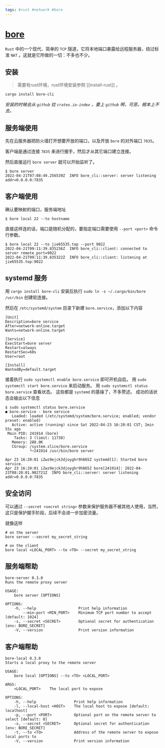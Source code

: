 ```yaml
---
tags: #rust #network #bore
---
```


# [bore](https://github.com/ekzhang/bore)
`Rust` 中的一个现代、简单的 `TCP` 隧道，它将本地端口暴露给远程服务器，绕过标准 `NAT` 。这就是它所做的一切：不多也不少。

## 安装
> 需要有rust环境，rust环境安装参照 [[install-rust]] 。
```bash
cargo install bore-cli
```
*安装的时候会从 `github` 拉 `crates.io-index` ，要上 `github` 啊，可恶，根本上不去。*


## 服务端使用
先在云服务器把防火墙打开想要开放的端口，以及开放 `bore` 的对外端口 `7835`。

客户端是通过连接 `7835` 来进行握手，然后才从其它端口建立连接。

然后直接运行 `bore server` 就可以开始监听了。
```
$ bore server
2022-04-21T07:08:49.256539Z  INFO bore_cli::server: server listening addr=0.0.0.0:7835
```


## 客户端使用
确认要映射的端口，服务端地址
```
$ bore local 22 --to hostname
```
直接这样连的话，端口是随机分配的，要指定端口需要使用 `--port <port>` 命令行参数。
```
$ bore local 22 --to jie65535.top --port 9022
2022-04-21T09:11:39.835236Z  INFO bore_cli::client: connected to server remote_port=9022                              
2022-04-21T09:11:39.835322Z  INFO bore_cli::client: listening at jie65535.top:9022
```

## systemd 服务
用 `cargo install bore-cli` 安装后执行 `sudo ln -s ~/.cargo/bin/bore /usr/bin` 创建软连接。

然后在 `/etc/systemd/system` 目录下新建 `bore.service`，添加以下内容
```
[Unit]
Description=bore service
After=network-online.target
Wants=network-online.target

[Service]
ExecStart=bore server
Restart=always
RestartSec=60s
User=root

[Install]
WantedBy=default.target
```
接着执行 `sudo systemctl enable bore.service` 即可开机自启。
用 `sudo systemctl start bore.service` 来启动服务。
用 `sudo systemctl status bore.service` 查看状态。
这些都是 `systemd` 的基操了，不多赘述。
成功的话状态会输出以下信息
```
$ sudo systemctl status bore.service
● bore.service - bore service
   Loaded: loaded (/etc/systemd/system/bore.service; enabled; vendor preset: enabled)
   Active: active (running) since Sat 2022-04-23 16:20:01 CST; 2min 55s ago
 Main PID: 241914 (bore)
    Tasks: 3 (limit: 11738)
   Memory: 288.0K
   CGroup: /system.slice/bore.service
           └─241914 /usr/bin/bore server

Apr 23 16:20:01 iZwz9ejck3djoyghr9h865Z systemd[1]: Started bore service.
Apr 23 16:20:01 iZwz9ejck3djoyghr9h865Z bore[241914]: 2022-04-23T08:20:01.902721Z  INFO bore_cli::server: server listening addr=0.0.0.0:7835
```

## 安全访问
可以通过 `--secret <secret string>` 参数来保护服务器不被其他人使用，当然，这只是保护握手阶段，后续不会进一步加密流量。

就像这样
```
# on the server
bore server --secret my_secret_string

# on the client
bore local <LOCAL_PORT> --to <TO> --secret my_secret_string
```


## 服务端帮助
```
bore-server 0.3.0
Runs the remote proxy server

USAGE:
    bore server [OPTIONS]

OPTIONS:
    -h, --help                   Print help information
        --min-port <MIN_PORT>    Minimum TCP port number to accept [default: 1024]
    -s, --secret <SECRET>        Optional secret for authentication [env: BORE_SECRET]
    -V, --version                Print version information
```

## 客户端帮助
```
bore-local 0.3.0
Starts a local proxy to the remote server

USAGE:
    bore local [OPTIONS] --to <TO> <LOCAL_PORT>

ARGS:
    <LOCAL_PORT>    The local port to expose

OPTIONS:
    -h, --help                 Print help information
    -l, --local-host <HOST>    The local host to expose [default: localhost]
    -p, --port <PORT>          Optional port on the remote server to select [default: 0]
    -s, --secret <SECRET>      Optional secret for authentication [env: BORE_SECRET]
    -t, --to <TO>              Address of the remote server to expose local ports to
    -V, --version              Print version information
```